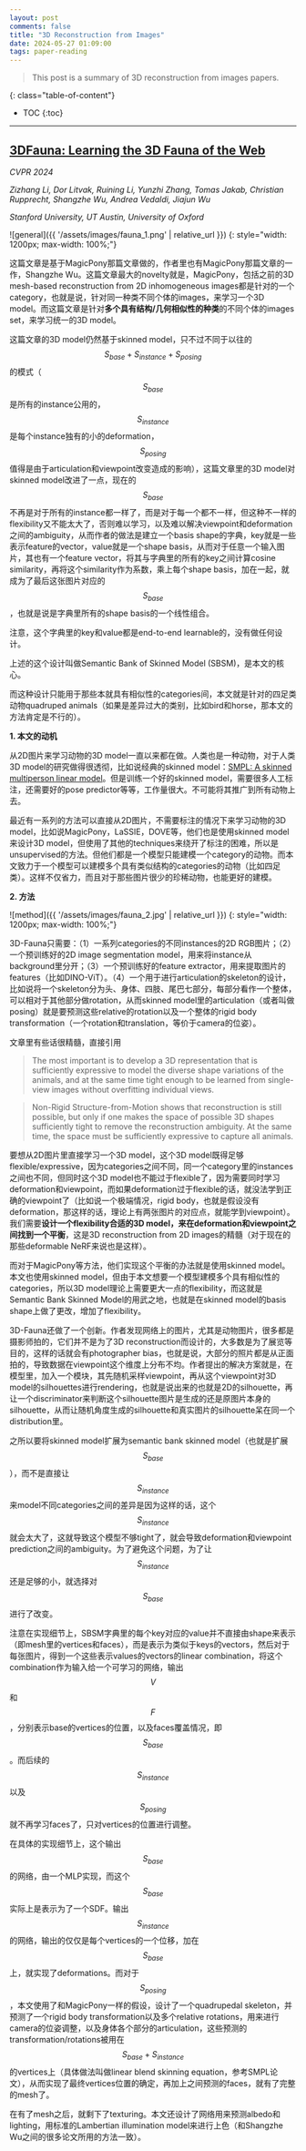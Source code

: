 ```yaml
---
layout: post
comments: false
title: "3D Reconstruction from Images"
date: 2024-05-27 01:09:00
tags: paper-reading
---
```


> This post is a summary of 3D reconstruction from images papers.


<!--more-->

{: class="table-of-content"}
* TOC
{:toc}

---

## [3DFauna: Learning the 3D Fauna of the Web](https://kyleleey.github.io/3DFauna/)

*CVPR 2024*

*Zizhang Li, Dor Litvak, Ruining Li, Yunzhi Zhang, Tomas Jakab, Christian Rupprecht, Shangzhe Wu, Andrea Vedaldi, Jiajun Wu*

*Stanford University, UT Austin, University of Oxford*

![general]({{ '/assets/images/fauna_1.png' | relative_url }})
{: style="width: 1200px; max-width: 100%;"}

这篇文章是基于MagicPony那篇文章做的，作者里也有MagicPony那篇文章的一作，Shangzhe Wu。这篇文章最大的novelty就是，MagicPony，包括之前的3D mesh-based reconstruction from 2D inhomogeneous images都是针对的一个category，也就是说，针对同一种类不同个体的images，来学习一个3D model。而这篇文章是针对**多个具有结构/几何相似性的种类**的不同个体的images set，来学习统一的3D model。

这篇文章的3D model仍然基于skinned model，只不过不同于以往的$$S_{base}+S_{instance}+S_{posing}$$的模式（$$S_{base}$$是所有的instance公用的，$$S_{instance}$$是每个instance独有的小的deformation，$$S_{posing}$$值得是由于articulation和viewpoint改变造成的影响），这篇文章里的3D model对skinned model改进了一点，现在的$$S_{base}$$不再是对于所有的instance都一样了，而是对于每一个都不一样，但这种不一样的flexibility又不能太大了，否则难以学习，以及难以解决viewpoint和deformation之间的ambiguity，从而作者的做法是建立一个basis shape的字典，key就是一些表示feature的vector，value就是一个shape basis，从而对于任意一个输入图片，其也有一个feature vector，将其与字典里的所有的key之间计算cosine similarity，再将这个similarity作为系数，乘上每个shape basis，加在一起，就成为了最后这张图片对应的$$S_{base}$$，也就是说是字典里所有的shape basis的一个线性组合。

注意，这个字典里的key和value都是end-to-end learnable的，没有做任何设计。

上述的这个设计叫做Semantic Bank of Skinned Model (SBSM)，是本文的核心。

而这种设计只能用于那些本就具有相似性的categories间，本文就是针对的四足类动物quadruped animals（如果是差异过大的类别，比如bird和horse，那本文的方法肯定是不行的）。

**1. 本文的动机**

从2D图片来学习动物的3D model一直以来都在做。人类也是一种动物，对于人类3D model的研究做得很透彻，比如说经典的skinned model：[SMPL: A skinned multiperson linear model](https://files.is.tue.mpg.de/black/papers/SMPL2015.pdf)。但是训练一个好的skinned model，需要很多人工标注，还需要好的pose predictor等等，工作量很大。不可能将其推广到所有动物上去。

最近有一系列的方法可以直接从2D图片，不需要标注的情况下来学习动物的3D model，比如说MagicPony，LaSSIE，DOVE等，他们也是使用skinned model来设计3D model，但使用了其他的techniques来绕开了标注的困难，所以是unsupervised的方法。但他们都是一个模型只能建模一个category的动物。而本文致力于一个模型可以建模多个具有类似结构的categories的动物（比如四足类）。这样不仅省力，而且对于那些图片很少的珍稀动物，也能更好的建模。

**2. 方法**

![method]({{ '/assets/images/fauna_2.jpg' | relative_url }})
{: style="width: 1200px; max-width: 100%;"}

3D-Fauna只需要：（1）一系列categories的不同instances的2D RGB图片；（2）一个预训练好的2D image segmentation model，用来将instance从background里分开；（3）一个预训练好的feature extractor，用来提取图片的features（比如DINO-ViT）。（4）一个用于进行articulation的skeleton的设计，比如说将一个skeleton分为头、身体、四肢、尾巴七部分，每部分看作一个整体，可以相对于其他部分做rotation，从而skinned model里的articulation（或者叫做posing）就是要预测这些relative的rotation以及一个整体的rigid body transformation（一个rotation和translation，等价于camera的位姿）。

文章里有些话很精髓，直接引用

> The most important is to develop a 3D representation that is sufficiently expressive to model the diverse shape variations of the animals, and at the same time tight enough to be learned from single-view images without overfitting individual views.

> Non-Rigid Structure-from-Motion shows that reconstruction is still possible, but only if one makes the space of possible 3D shapes sufficiently tight to remove the reconstruction ambiguity. At the same time, the space must be sufficiently expressive to capture all animals.

要想从2D图片里直接学习一个3D model，这个3D model既得足够flexible/expressive，因为categories之间不同，同一个category里的instances之间也不同，但同时这个3D model也不能过于flexible了，因为需要同时学习deformation和viewpoint，而如果deformation过于flexible的话，就没法学到正确的viewpoint了（比如说一个极端情况，rigid body，也就是假设没有deformation，那这样的话，理论上有两张图片的对应点，就能学到viewpoint）。我们需要**设计一个flexibility合适的3D model，来在deformation和viewpoint之间找到一个平衡**，这是3D reconstruction from 2D images的精髓（对于现在的那些deformable NeRF来说也是这样）。

而对于MagicPony等方法，他们实现这个平衡的办法就是使用skinned model。本文也使用skinned model，但由于本文想要一个模型建模多个具有相似性的categories，所以3D model理论上需要更大一点的flexibility，而这就是Semantic Bank Skinned Model的用武之地，也就是在skinned model的basis shape上做了更改，增加了flexibility。

3D-Fauna还做了一个创新。作者发现网络上的图片，尤其是动物图片，很多都是摄影师拍的，它们并不是为了3D reconstruction而设计的，大多数是为了展览等目的，这样的话就会有photographer bias，也就是说，大部分的照片都是从正面拍的，导致数据在viewpoint这个维度上分布不均。作者提出的解决方案就是，在模型里，加入一个模块，其先随机采样viewpoint，再从这个viewpoint对3D model的silhouettes进行rendering，也就是说出来的也就是2D的silhouette，再让一个discriminator来判断这个silhouette图片是生成的还是原图片本身的silhouette，从而让随机角度生成的silhouette和真实图片的silhouette呆在同一个distribution里。

之所以要将skinned model扩展为semantic bank skinned model（也就是扩展$$S_{base}$$），而不是直接让$$S_{instance}$$来model不同categories之间的差异是因为这样的话，这个$$S_{instance}$$就会太大了，这就导致这个模型不够tight了，就会导致deformation和viewpoint prediction之间的ambiguity。为了避免这个问题，为了让$$S_{instance}$$还是足够的小，就选择对$$S_{base}$$进行了改变。

注意在实现细节上，SBSM字典里的每个key对应的value并不直接由shape来表示（即mesh里的vertices和faces），而是表示为类似于keys的vectors，然后对于每张图片，得到一个这些表示values的vectors的linear combination，将这个combination作为输入给一个可学习的网络，输出$$V$$和$$F$$，分别表示base的vertices的位置，以及faces覆盖情况，即$$S_{base}$$。而后续的$$S_{instance}$$以及$$S_{posing}$$就不再学习faces了，只对vertices的位置进行调整。

在具体的实现细节上，这个输出$$S_{base}$$的网络，由一个MLP实现，而这个$$S_{base}$$实际上是表示为了一个SDF。输出$$S_{instance}$$的网络，输出的仅仅是每个vertices的一个位移，加在$$S_{base}$$上，就实现了deformations。而对于$$S_{posing}$$，本文使用了和MagicPony一样的假设，设计了一个quadrupedal skeleton，并预测了一个rigid body transformation以及多个relative rotations，用来进行camera的位姿调整，以及身体各个部分的articulation，这些预测的transformation/rotations被用在$$S_{base}+S_{instance}$$的vertices上（具体做法叫做linear blend skinning equation，参考SMPL论文），从而实现了最终vertices位置的确定，再加上之间预测的faces，就有了完整的mesh了。

在有了mesh之后，就剩下了texturing。本文还设计了网络用来预测albedo和lighting，用标准的Lambertian illumination model来进行上色（和Shangzhe Wu之间的很多论文所用的方法一致）。

















